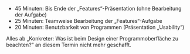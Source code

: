 - 45 Minuten: Bis Ende der „Features“-Präsentation (ohne Bearbeitung der Aufgabe)
- 25 Minuten: Teamweise Bearbeitung der „Features“-Aufgabe
- 20 Minuten: Benutzbarkeit von Programmen (Präsentation „Usability“)

Alles ab „Konkreter: Was ist beim Design einer Programmoberfläche zu beachten?“ an diesem Termin nicht mehr geschafft.
